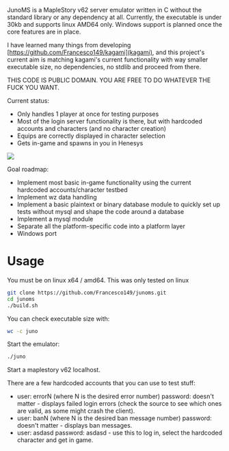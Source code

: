 JunoMS is a MapleStory v62 server emulator written in C without the standard 
library or any dependency at all. Currently, the executable is under 30kb and 
supports linux AMD64 only. Windows support is planned once the core features are
in place.

I have learned many things from developing 
[https://github.com/Francesco149/kagami](kagami), and this project's current aim
is matching kagami's current functionality with way smaller executable size, 
no dependencies, no stdlib and proceed from there.

THIS CODE IS PUBLIC DOMAIN. YOU ARE FREE TO DO WHATEVER THE FUCK YOU WANT.

Current status:

* Only handles 1 player at once for testing purposes
* Most of the login server functionality is there, but with hardcoded accounts 
  and characters (and no character creation)
* Equips are correctly displayed in character selection
* Gets in-game and spawns in you in Henesys

![](http://www.hnng.moe/f/Gdl)

Goal roadmap:
* Implement most basic in-game functionality using the current hardcoded 
  accounts/character testbed
* Implement wz data handling
* Implement a basic plaintext or binary database module to quickly set up tests
  without mysql and shape the code around a database
* Implement a mysql module
* Separate all the platform-specific code into a platform layer
* Windows port

# Usage
You must be on linux x64 / amd64. This was only tested on linux 

```bash
git clone https://github.com/Francesco149/junoms.git
cd junoms
./build.sh
```

You can check executable size with:

```bash
wc -c juno
```


Start the emulator:

```bash
./juno
```

Start a maplestory v62 localhost.

There are a few hardcoded accounts that you can use to test stuff:

* user: errorN (where N is the desired error number) password: doesn't matter - 
  displays failed login errors (check the source to see which ones are valid, as
  some might crash the client).
* user: banN (where N is the desired ban message number) password: doesn't 
  matter - displays ban messages.
* user: asdasd password: asdasd - use this to log in, select the hardcoded 
  character and get in game.
